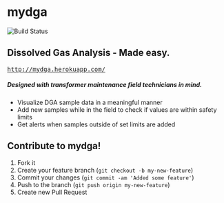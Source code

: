 # mydga

![Build Status](https://codeship.com/projects/f605bae0-0bc1-0133-44fb-0eb8b651a0f7/status?branch=master)

## Dissolved Gas Analysis - Made easy.

<tt>http://mydga.herokuapp.com/</tt>

##### Designed with transformer maintenance field technicians in mind.

- Visualize DGA sample data in a meaningful manner
- Add new samples while in the field to check if values are within safety limits
- Get alerts when samples outside of set limits are added


## Contribute to mydga!
1. Fork it
2. Create your feature branch (`git checkout -b my-new-feature`)
3. Commit your changes (`git commit -am 'Added some feature'`)
4. Push to the branch (`git push origin my-new-feature`)
5. Create new Pull Request
